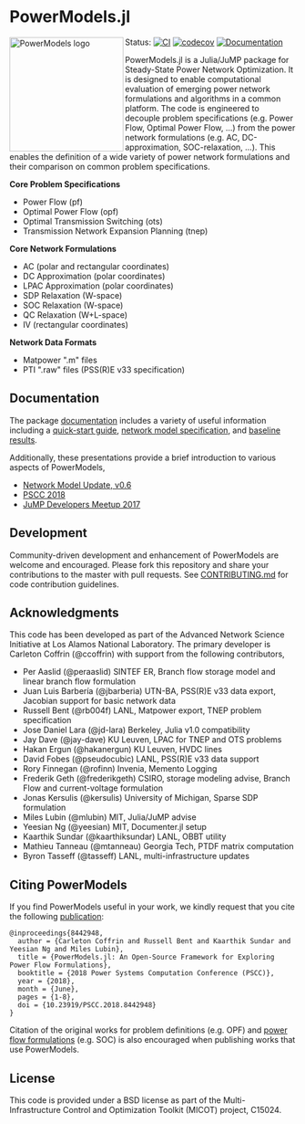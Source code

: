 # PowerModels.jl

<img src="https://lanl-ansi.github.io/PowerModels.jl/dev/assets/logo.svg" align="left" width="200" alt="PowerModels logo">

Status:
[![CI](https://github.com/lanl-ansi/PowerModels.jl/workflows/CI/badge.svg)](https://github.com/lanl-ansi/PowerModels.jl/actions?query=workflow%3ACI)
[![codecov](https://codecov.io/gh/lanl-ansi/PowerModels.jl/branch/master/graph/badge.svg)](https://codecov.io/gh/lanl-ansi/PowerModels.jl)
[![Documentation](https://github.com/lanl-ansi/PowerModels.jl/workflows/Documentation/badge.svg)](https://lanl-ansi.github.io/PowerModels.jl/stable/)
</p>

PowerModels.jl is a Julia/JuMP package for Steady-State Power Network Optimization.
It is designed to enable computational evaluation of emerging power network formulations and algorithms in a common platform.
The code is engineered to decouple problem specifications (e.g. Power Flow, Optimal Power Flow, ...) from the power network formulations (e.g. AC, DC-approximation, SOC-relaxation, ...).
This enables the definition of a wide variety of power network formulations and their comparison on common problem specifications.

**Core Problem Specifications**
* Power Flow (pf)
* Optimal Power Flow (opf)
* Optimal Transmission Switching (ots)
* Transmission Network Expansion Planning (tnep)

**Core Network Formulations**
* AC (polar and rectangular coordinates)
* DC Approximation (polar coordinates)
* LPAC Approximation (polar coordinates)
* SDP Relaxation (W-space)
* SOC Relaxation (W-space)
* QC Relaxation (W+L-space)
* IV (rectangular coordinates)

**Network Data Formats**
* Matpower ".m" files
* PTI ".raw" files (PSS(R)E v33 specification)


## Documentation

The package [documentation](https://lanl-ansi.github.io/PowerModels.jl/stable/) includes a variety of useful information including a [quick-start guide](https://lanl-ansi.github.io/PowerModels.jl/stable/quickguide/), [network model specification](https://lanl-ansi.github.io/PowerModels.jl/stable/network-data/), and [baseline results](https://lanl-ansi.github.io/PowerModels.jl/stable/experiment-results/).

Additionally, these presentations provide a brief introduction to various aspects of PowerModels,
- [Network Model Update, v0.6](https://youtu.be/j7r4onyiNRQ)
- [PSCC 2018](https://youtu.be/AEEzt3IjLaM)
- [JuMP Developers Meetup 2017](https://youtu.be/W4LOKR7B4ts)


## Development

Community-driven development and enhancement of PowerModels are welcome and encouraged. Please fork this repository and share your contributions to the master with pull requests.  See [CONTRIBUTING.md](https://github.com/lanl-ansi/PowerModels.jl/blob/master/CONTRIBUTING.md) for code contribution guidelines.


## Acknowledgments

This code has been developed as part of the Advanced Network Science Initiative at Los Alamos National Laboratory.
The primary developer is Carleton Coffrin (@ccoffrin) with support from the following contributors,
- Per Aaslid (@peraaslid) SINTEF ER, Branch flow storage model and linear branch flow formulation
- Juan Luis Barbería (@jbarberia) UTN-BA, PSS(R)E v33 data export, Jacobian support for basic network data
- Russell Bent (@rb004f) LANL, Matpower export, TNEP problem specification
- Jose Daniel Lara (@jd-lara) Berkeley, Julia v1.0 compatibility
- Jay Dave (@jay-dave) KU Leuven, LPAC for TNEP and OTS problems
- Hakan Ergun (@hakanergun) KU Leuven, HVDC lines
- David Fobes (@pseudocubic) LANL, PSS(R)E v33 data support
- Rory Finnegan (@rofinn) Invenia, Memento Logging
- Frederik Geth (@frederikgeth) CSIRO, storage modeling advise, Branch Flow and current-voltage formulation
- Jonas Kersulis (@kersulis) University of Michigan, Sparse SDP formulation
- Miles Lubin (@mlubin) MIT, Julia/JuMP advise
- Yeesian Ng (@yeesian) MIT, Documenter.jl setup
- Kaarthik Sundar (@kaarthiksundar) LANL, OBBT utility
- Mathieu Tanneau (@mtanneau) Georgia Tech, PTDF matrix computation
- Byron Tasseff (@tasseff) LANL, multi-infrastructure updates


## Citing PowerModels

If you find PowerModels useful in your work, we kindly request that you cite the following [publication](https://ieeexplore.ieee.org/document/8442948/):
```
@inproceedings{8442948,
  author = {Carleton Coffrin and Russell Bent and Kaarthik Sundar and Yeesian Ng and Miles Lubin},
  title = {PowerModels.jl: An Open-Source Framework for Exploring Power Flow Formulations},
  booktitle = {2018 Power Systems Computation Conference (PSCC)},
  year = {2018},
  month = {June},
  pages = {1-8},
  doi = {10.23919/PSCC.2018.8442948}
}
```
Citation of the original works for problem definitions (e.g. OPF) and [power flow formulations](https://lanl-ansi.github.io/PowerModels.jl/stable/formulation-details/) (e.g. SOC) is also encouraged when publishing works that use PowerModels.


## License

This code is provided under a BSD license as part of the Multi-Infrastructure Control and Optimization Toolkit (MICOT) project, C15024.
